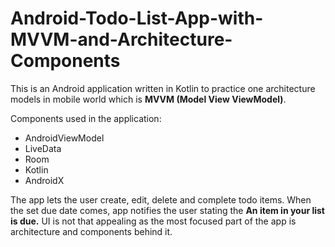 # Android-Todo-List-App-with-MVVM-and-Architecture-Components

This is an Android application written in Kotlin to practice one architecture models in mobile world which is **MVVM (Model View ViewModel)**.

Components used in the application:
- AndroidViewModel
- LiveData
- Room
- Kotlin
- AndroidX

The app lets the user create, edit, delete and complete todo items. When the set due date comes, app notifies the user stating the **An item in your list is due.**
UI is not that appealing as the most focused part of the app is architecture and components behind it.
